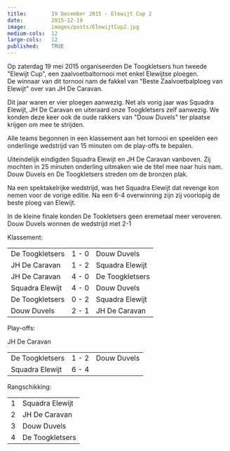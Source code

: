 ```yaml
---
title:        19 December 2015 - Elewijt Cup 2
date:         2015-12-19
image:        images/posts/ElewijtCup2.jpg
medium-cols:  12
large-cols:   12
published:    TRUE
---
```

<p>Op zaterdag 19 mei 2015 organiseerden De Toogkletsers hun tweede "Elewijt Cup", een zaalvoetbaltornooi met enkel Elewijtse ploegen.<br/>
  De winnaar van dit tornooi nam de fakkel van "Beste Zaalvoetbalploeg van Elewijt" over van JH De Caravan.</p>

<p>Dit jaar waren er vier ploegen aanwezig. Net als vorig jaar was Squadra Elewijt, JH De Caravan en uiteraard onze Toogkletsers zelf aanwezig. We konden deze keer ook de oude rakkers van "Douw Duvels" ter plaatse krijgen om mee te strijden.</p>

<p>Alle teams begonnen in een klassement aan het tornooi en speelden een onderlinge wedstrijd van 15 minuten om de play-offs te bepalen.</p>

<p>Uiteindelijk eindigden Squadra Elewijt en JH De Caravan vanboven. Zij mochten in 25 minuten onderling uitmaken wie de titel mee naar huis nam. Douw Duvels en De Toogkletsers streden om de bronzen plak.</p>

<p>Na een spektakelrijke wedstrijd, was het Squadra Elewijt dat revenge kon nemen voor de vorige editie. Na een 6-4 overwinning zijn zij voorlopig de beste ploeg van Elewijt.</p>

<p>In de kleine finale konden De Tookletsers geen eremetaal meer veroveren. Douw Duvels wonnen de wedstrijd met 2-1</p>

Klassement:
<table width="100%" border="0">
    <tbody>
        <tr>
            <td>De Toogkletsers</td><td>1 - 0</td><td>Douw Duvels</td>
        </tr>
        <tr>
            <td>JH De Caravan</td><td>1 - 2</td><td>Squadra Elewijt</td>
        </tr>
        <tr>
            <td>JH De Caravan</td><td>4 - 0</td><td>De Toogkletsers</td>
        </tr>
        <tr>
            <td>Squadra Elewijt</td><td>4 - 0</td><td>Douw Duvels</td>
        </tr>
        <tr>
            <td>De Toogkletsers</td><td>0 - 2</td><td>Squadra Elewijt</td>
        </tr>
        <tr>
            <td>Douw Duvels</td><td>2 - 1</td><td>JH De Caravan</td>
        </tr>
    </tbody>
</table>

Play-offs:
<table width="100%" border="0">
    <tbody>
        <tr>
            <td>De Toogkletsers</td><td>1 - 2</td><td>Douw Duvels</td>
        </tr>
        <tr>
            <td>Squadra Elewijt</td><td>6 - 4</td>JH De Caravan<td></td>
        </tr>
    </tbody>
</table>

Rangschikking:
<table width="100%" border="0">
    <tbody>
        <tr>
            <td>1</td>
            <td>Squadra Elewijt</td>
        </tr>
        <tr>
            <td>2</td>
            <td>JH De Caravan</td>
        </tr>
        <tr>
            <td>3</td>
            <td>Douw Duvels</td>
        </tr>
        <tr>
            <td>4</td>
            <td>De Toogkletsers</td>
        </tr>
    </tbody>
</table>